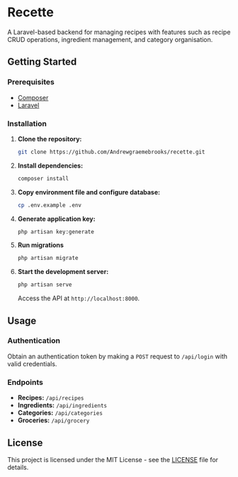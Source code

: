 # Recette

A Laravel-based backend for managing recipes with features such as recipe CRUD operations, ingredient management, and category organisation.

## Getting Started

### Prerequisites

- [Composer](https://getcomposer.org/)
- [Laravel](https://laravel.com/)

### Installation

1. **Clone the repository:**
   ```bash
   git clone https://github.com/Andrewgraemebrooks/recette.git
   ```

2. **Install dependencies:**
   ```bash
   composer install
   ```

3. **Copy environment file and configure database:**
   ```bash
   cp .env.example .env
   ```

4. **Generate application key:**
   ```bash
   php artisan key:generate
   ```

5. **Run migrations**
   ```bash
   php artisan migrate
   ```

6. **Start the development server:**
   ```bash
   php artisan serve
   ```

   Access the API at `http://localhost:8000`.

## Usage

### Authentication

Obtain an authentication token by making a `POST` request to `/api/login` with valid credentials.

### Endpoints

- **Recipes:** `/api/recipes`
- **Ingredients:** `/api/ingredients`
- **Categories:** `/api/categories`
- **Groceries:** `/api/grocery`

## License

This project is licensed under the MIT License - see the [LICENSE](LICENSE) file for details.
